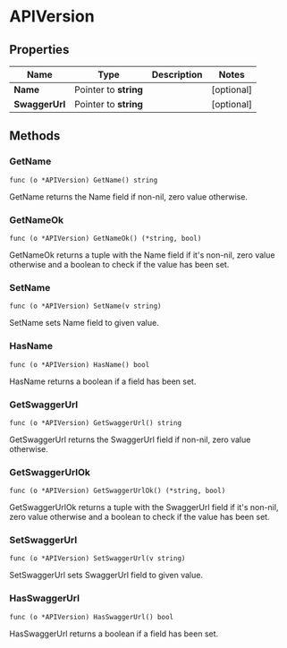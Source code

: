 # APIVersion



## Properties

|Name | Type | Description | Notes|
|------------ | ------------- | ------------- | -------------|
|**Name** | Pointer to **string** |  | [optional] |
|**SwaggerUrl** | Pointer to **string** |  | [optional] |

## Methods


### GetName

`func (o *APIVersion) GetName() string`

GetName returns the Name field if non-nil, zero value otherwise.

### GetNameOk

`func (o *APIVersion) GetNameOk() (*string, bool)`

GetNameOk returns a tuple with the Name field if it's non-nil, zero value otherwise
and a boolean to check if the value has been set.

### SetName

`func (o *APIVersion) SetName(v string)`

SetName sets Name field to given value.

### HasName

`func (o *APIVersion) HasName() bool`

HasName returns a boolean if a field has been set.

### GetSwaggerUrl

`func (o *APIVersion) GetSwaggerUrl() string`

GetSwaggerUrl returns the SwaggerUrl field if non-nil, zero value otherwise.

### GetSwaggerUrlOk

`func (o *APIVersion) GetSwaggerUrlOk() (*string, bool)`

GetSwaggerUrlOk returns a tuple with the SwaggerUrl field if it's non-nil, zero value otherwise
and a boolean to check if the value has been set.

### SetSwaggerUrl

`func (o *APIVersion) SetSwaggerUrl(v string)`

SetSwaggerUrl sets SwaggerUrl field to given value.

### HasSwaggerUrl

`func (o *APIVersion) HasSwaggerUrl() bool`

HasSwaggerUrl returns a boolean if a field has been set.



